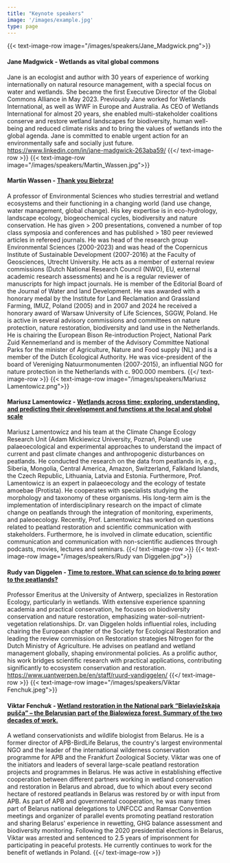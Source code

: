 ```yaml
---
title: "Keynote speakers"
image: '/images/example.jpg'
type: page
---
```

{{< text-image-row image="/images/speakers/Jane_Madgwick.png">}}
#### Jane Madgwick - Wetlands as vital global commons

Jane is an ecologist and author with 30 years of experience of working internationally on
natural resource management, with a special focus on water and wetlands. She became the
first Executive Director of the Global Commons Alliance in May 2023. Previously Jane
worked for Wetlands International, as well as WWF in Europe and Australia. As CEO of
Wetlands International for almost 20 years, she enabled multi-stakeholder coalitions
conserve and restore wetland landscapes for biodiversity, human well-being and reduced
climate risks and to bring the values of wetlands into the global agenda. Jane is committed
to enable urgent action for an environmentally safe and socially just future.\
https://www.linkedin.com/in/jane-madgwick-263aba59/
{{</ text-image-row >}}
{{< text-image-row image="/images/speakers/Martin_Wassen.jpg">}}
#### Martin Wassen - [Thank you Biebrza!](/files/Martin_Wassen.docx)

A professor of Environmental Sciences who studies terrestrial and wetland ecosystems and their functioning in a changing world (land use change, water management, global change). His key expertise is in eco-hydrology, landscape ecology, biogeochemical cycles, biodiversity and nature conservation. He has given > 200 presentations, convened a number of top class symposia and conferences and has published > 180 peer reviewed articles in refereed journals. He was head of the research group Environmental Sciences (2000-2023) and was head of the Copernicus Institute of Sustainable Development (2007-2016) at the Faculty of Geosciences, Utrecht University. He acts as a member of external review commissions (Dutch National Research Council (NWO), EU, external academic research assessments) and he is a regular reviewer of manuscripts for high impact journals. He is member of the Editorial Board of the Journal of Water and land Development. He was awarded with a honorary medal by the Institute for Land Reclamation and Grassland Farming, IMUZ, Poland (2005) and in 2007 and 2024 he received a honorary award of Warsaw University of Life Sciences, SGGW, Poland. He is active in several advisory commissions and committees on nature protection, nature restoration, biodiversity and land use in the Netherlands. He is chairing the European Bison Re-introduction Project, National Park Zuid Kennemerland and is member of the Advisory Committee National Parks for the minister of Agriculture, Nature and Food supply (NL) and is a member of the Dutch Ecological Authority. He was vice-president of the board of Vereniging Natuurmonumenten (2007-2015), an influential NGO for nature protection in the Netherlands with c. 900.000 members. 
{{</ text-image-row >}}
{{< text-image-row image="/images/speakers/Mariusz Lamentowicz.png">}}
#### Mariusz Lamentowicz - [Wetlands across time: exploring, understanding, and predicting their development and functions at the local and global scale](/files/Mariusz_Lamentowicz.docx)

 Mariusz Lamentowicz and his team at the Climate Change Ecology Research Unit (Adam Mickiewicz University, Poznań, Poland) use palaeoecological and experimental approaches to understand the impact of current and past climate changes and anthropogenic disturbances on peatlands. He conducted the research on the data from peatlands in, e.g., Siberia, Mongolia, Central America, Amazon, Switzerland, Falkland Islands, the Czech Republic, Lithuania, Latvia and Estonia. Furthermore, Prof. Lamentowicz is an expert in palaeoecology and the ecology of testate amoebae (Protista). He cooperates with specialists studying the morphology and taxonomy of these organisms. His long-term aim is the implementation of interdisciplinary research on the impact of climate change on peatlands through the integration of monitoring, experiments, and paleoecology. Recently, Prof. Lamentowicz has worked on questions related to peatland restoration and scientific communication with stakeholders. Furthermore, he is involved in climate education, scientific communication and communication with non-scientific audiences through podcasts, movies, lectures and seminars.
{{</ text-image-row >}}
{{< text-image-row image="/images/speakers/Rudy van Diggelen.jpg">}}
#### Rudy van Diggelen - [Time to restore. What can science do to bring power to the peatlands?](/files/Rudy_van_Diggelen.docx)

Professor Emeritus at the University of Antwerp, specializes in Restoration Ecology, particularly in wetlands. With extensive experience spanning academia and practical conservation, he focuses on biodiversity conservation and nature restoration, emphasizing water-soil-nutrient-vegetation relationships. Dr. van Diggelen holds influential roles, including chairing the European chapter of the Society for Ecological Restoration and leading the review commission on Restoration strategies Nitrogen for the Dutch Ministry of Agriculture. He advises on peatland and wetland management globally, shaping environmental policies. As a prolific author, his work bridges scientific research with practical applications, contributing significantly to ecosystem conservation and restoration.\
https://www.uantwerpen.be/en/staff/ruurd-vandiggelen/
{{</ text-image-row >}}
{{< text-image-row image="/images/speakers/Viktar Fenchuk.jpeg">}}
#### Viktar Fenchuk - [Wetland restoration in the National park “Bielaviežskaja pušča” – the Belarusian part of the Bialowieza forest. Summary of the two decades of work.](/files/Viktar_Fenchuk.docx)

A wetland conservationists and wildlife biologist from Belarus. He is a former director of APB-BirdLife Belarus, the country's largest environmental NGO and the leader of the international wilderness conservation programme for APB and the Frankfurt Zoological Society. Viktar was one of the initiators and leaders of several large-scale peatland restoration projects and programmes in Belarus. He was active in establishing effective cooperation between different partners working in wetland conservation and restoration in Belarus and abroad, due to which about every second hectare of restored peatlands in Belarus was restored by or with input from APB. As part of APB and governmental cooperation, he was many times part of Belarus national delegations to UNFCCC and Ramsar Convention meetings and organizer of parallel events promoting peatland restoration and sharing Belarus' experience in rewetting, GHG balance assessment and biodiversity monitoring. Following the 2020 presidential elections in Belarus, Viktar was arrested and sentenced to 2.5 years of imprisonment for participating in peaceful protests. He currently continues to work for the benefit of wetlands in Poland.
{{</ text-image-row >}}